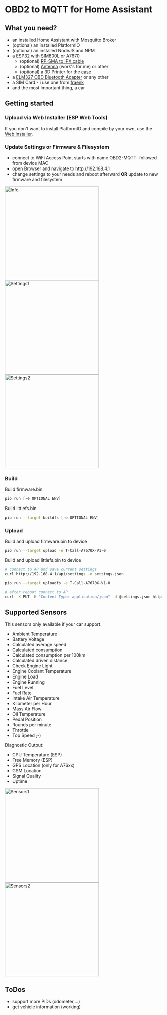 # OBD2 to MQTT for Home Assistant

## What you need?

* an installed Home Assistant with Mosquitto Broker
* (optional) an installed PlatformIO
* (optional) an installed NodeJS and NPM
* a ESP32 with [SIM800L](https://de.aliexpress.com/item/33045221960.html)
  or [A7670](https://de.aliexpress.com/item/1005006477044118.html)
    * (optional) [RP-SMA to IPX cable](https://www.amazon.de/dp/B0B9RXDLNN)
    * (optional) [Antenna](https://www.amazon.de/dp/B0B2DCXL5N) (work's for me) or other
    * (optional) a 3D Printer for the [case](3d-files)
* a [ELM327 OBD Bluetooth Adapter](https://de.aliexpress.com/item/1005005775562398.html) or any other
* a SIM Card - i use one from [fraenk](https://fraenk.page.link/?link=https%3A%2F%2Ffraenk.de%2Fdeeplink%2Fmgm%3FfriendCode%3DRENA45&apn=de.congstar.fraenk&amv=1040000&imv=1.4&isi=1493980266&ibi=de.congstar.fraenk&ius=fraenk&ofl=https%3A%2F%2Ffraenk.de)
* and the most important thing, a car

## Getting started

### Upload via Web Installer (ESP Web Tools)

If you don't want to install PlatformIO and compile by your own, use
the [Web Installer](https://adlerre.github.io/obd2-mqtt/).

### Update Settings or Firmware & Filesystem

* connect to WiFi Access Point starts with name OBD2-MQTT- followed from device MAC
* open Browser and navigate to http://192.168.4.1
* change settings to your needs and reboot afterward __OR__ update to new firmware and filesystem

<p>
<img width="300" alt="Info" src="assets/obd2-mqtt-ui-info-01.png">
<img width="300" alt="Settings1" src="assets/obd2-mqtt-ui-settings-01.png">
<img width="300" alt="Settings2" src="assets/obd2-mqtt-ui-settings-02.png">
</p>

### Build

Build firmware.bin

```bash
pio run [-e OPTIONAL ENV]
```

Build littlefs.bin

```bash
pio run --target buildfs [-e OPTIONAL ENV]
```

### Upload

Build and upload firmware.bin to device

```bash
pio run --target upload -e T-Call-A7670X-V1-0
```

Build and upload littlefs.bin to device

```bash
# connect to AP and save current settings
curl http://192.168.4.1/api/settings -o settings.json

pio run --target uploadfs -e T-Call-A7670X-V1-0

# after reboot connect to AP
curl -X PUT -H "Content-Type: application/json" -d @settings.json http://192.168.4.1/api/settings
```

## Supported Sensors

This sensors only available if your car support.

* Ambient Temperature
* Battery Voltage
* Calculated average speed
* Calculated consumption
* Calculated consumption per 100km
* Calculated driven distance
* Check Engine Light
* Engine Coolant Temperature
* Engine Load
* Engine Running
* Fuel Level
* Fuel Rate
* Intake Air Temperature
* Kilometer per Hour
* Mass Air Flow
* Oil Temperature
* Pedal Position
* Rounds per minute
* Throttle
* Top Speed ;-)

Diagnostic Output:

* CPU Temperature (ESP)
* Free Memory (ESP)
* GPS Location (only for A76xx)
* GSM Location
* Signal Quality
* Uptime

<p>
<img width="300" alt="Sensors1" src="assets/obd2-mqtt-ha-01.png">
<img width="300" alt="Sensors2" src="assets/obd2-mqtt-ha-02.png">
</p>

## ToDos

* support more PIDs (odometer,...)
* get vehicle information (working)